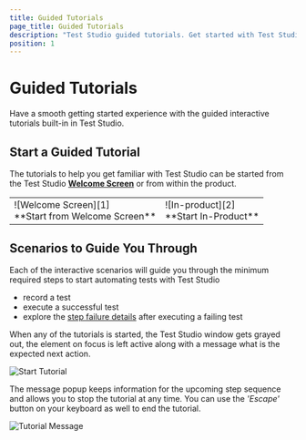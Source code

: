 ```yaml
---
title: Guided Tutorials
page_title: Guided Tutorials
description: "Test Studio guided tutorials. Get started with Test Studio with interactive guided tutorials. "
position: 1
---
```

# Guided Tutorials

Have a smooth getting started experience with the guided interactive tutorials built-in in Test Studio.

## Start a Guided Tutorial

The tutorials to help you get familiar with Test Studio can be started from the Test Studio [**Welcome Screen**](/general-information/start-a-project/welcome-screen#get-started) or from within the product.

<table id="no-table">
<tr>
<td>![Welcome Screen][1]<br>**Start from Welcome Screen**</td>
<td>![In-product][2]<br>**Start In-Product**</td>
<tr>
<table>

## Scenarios to Guide You Through

Each of the interactive scenarios will guide you through the minimum required steps to start automating tests with Test Studio 

- record a test
- execute a successful test
- explore the [step failure details]() after executing a failing test

When any of the tutorials is started, the Test Studio window gets grayed out, the element on focus is left active along with a message what is the expected next action.

![Start Tutorial][3]

The message popup keeps information for the upcoming step sequence and allows you to stop the tutorial at any time. You can use the *'Escape'* button on your keyboard as well to end the tutorial.

![Tutorial Message][4]

[1]: /img/general-information/start-a-project/guided-tutorials/fig1.png
[2]: /img/general-information/start-a-project/guided-tutorials/fig2.png
[3]: /img/general-information/start-a-project/guided-tutorials/fig3.png
[4]: /img/general-information/start-a-project/guided-tutorials/fig4.png
